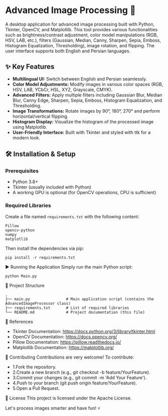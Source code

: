 # Advanced Image Processing 🚀

A desktop application for advanced image processing built with Python, Tkinter, OpenCV, and Matplotlib. This tool provides various functionalities such as brightness/contrast adjustment, color model manipulations (RGB, HSV, LAB, etc.), filters (Gaussian, Median, Canny, Sharpen, Sepia, Emboss, Histogram Equalization, Thresholding), image rotation, and flipping. The user interface supports both English and Persian languages.

## ✨ Key Features
- **Multilingual UI:** Switch between English and Persian seamlessly.
- **Color Model Adjustments:** Modify images in various color spaces (RGB, HSV, LAB, YCbCr, HSL, XYZ, Grayscale, CMYK).
- **Advanced Filters:** Apply multiple filters including Gaussian Blur, Median Blur, Canny Edge, Sharpen, Sepia, Emboss, Histogram Equalization, and Thresholding.
- **Image Transformations:** Rotate images by 90°, 180°, 270° and perform horizontal/vertical flipping.
- **Histogram Display:** Visualize the histogram of the processed image using Matplotlib.
- **User-Friendly Interface:** Built with Tkinter and styled with ttk for a modern look.

## 🛠 Installation & Setup

### Prerequisites
- Python 3.8+
- Tkinter (usually included with Python)
- A working GPU is optional (for OpenCV operations, CPU is sufficient)

### Required Libraries

Create a file named `requirements.txt` with the following content:

```
Pillow
opencv-python
numpy
matplotlib
```
Then install the dependencies via pip:
```
pip install -r requirements.txt
```
▶️ Running the Application
Simply run the main Python script:

```
python Main.py
```
📂 Project Structure

```
.
├── main.py                # Main application script (contains the AdvancedImageProcessor class)
├── requirements.txt       # List of required libraries
└── README.md              # Project documentation (this file)
```

🔗 References

- Tkinter Documentation: https://docs.python.org/3/library/tkinter.html
- OpenCV Documentation: https://docs.opencv.org/
- Pillow Documentation: https://pillow.readthedocs.io/
- Matplotlib Documentation: https://matplotlib.org/

🤝 Contributing
Contributions are very welcome! To contribute:

- 1.Fork the repository.
- 2.Create a new branch (e.g., git checkout -b feature/YourFeature).
- 3.Commit your changes (e.g., git commit -m 'Add Your Feature').
- 4.Push to your branch (git push origin feature/YourFeature).
- 5.Open a Pull Request.

📜 License
This project is licensed under the Apache License.

Let's process images smarter and have fun! ⚡
